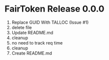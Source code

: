# FairToken Release 0.0.0                    
1. Replace GUID With TALLOC (Issue #1)
2. delete file
3. Update README.md
4. cleanup
5. no need to track req time
6. cleanup
7. Create README.md
